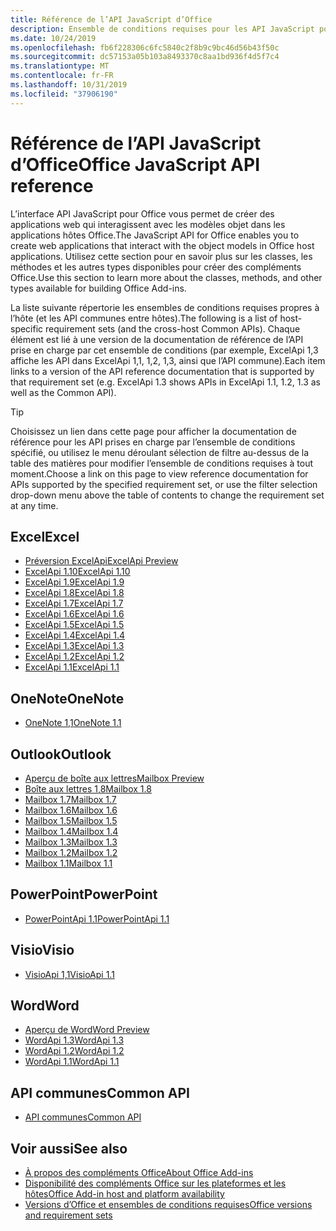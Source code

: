 ```yaml
---
title: Référence de l’API JavaScript d’Office
description: Ensemble de conditions requises pour les API JavaScript pour Office par hôte
ms.date: 10/24/2019
ms.openlocfilehash: fb6f228306c6fc5840c2f8b9c9bc46d56b43f50c
ms.sourcegitcommit: dc57153a05b103a8493370c8aa1bd936f4d5f7c4
ms.translationtype: MT
ms.contentlocale: fr-FR
ms.lasthandoff: 10/31/2019
ms.locfileid: "37906190"
---
```

# <a name="office-javascript-api-reference"></a><span data-ttu-id="a873f-103">Référence de l’API JavaScript d’Office</span><span class="sxs-lookup"><span data-stu-id="a873f-103">Office JavaScript API reference</span></span>

<span data-ttu-id="a873f-104">L’interface API JavaScript pour Office vous permet de créer des applications web qui interagissent avec les modèles objet dans les applications hôtes Office.</span><span class="sxs-lookup"><span data-stu-id="a873f-104">The JavaScript API for Office enables you to create web applications that interact with the object models in Office host applications.</span></span> <span data-ttu-id="a873f-105">Utilisez cette section pour en savoir plus sur les classes, les méthodes et les autres types disponibles pour créer des compléments Office.</span><span class="sxs-lookup"><span data-stu-id="a873f-105">Use this section to learn more about the classes, methods, and other types available for building Office Add-ins.</span></span>

<span data-ttu-id="a873f-106">La liste suivante répertorie les ensembles de conditions requises propres à l’hôte (et les API communes entre hôtes).</span><span class="sxs-lookup"><span data-stu-id="a873f-106">The following is a list of host-specific requirement sets (and the cross-host Common APIs).</span></span> <span data-ttu-id="a873f-107">Chaque élément est lié à une version de la documentation de référence de l’API prise en charge par cet ensemble de conditions (par exemple, ExcelApi 1,3 affiche les API dans ExcelApi 1,1, 1,2, 1,3, ainsi que l’API commune).</span><span class="sxs-lookup"><span data-stu-id="a873f-107">Each item links to a version of the API reference documentation that is supported by that requirement set (e.g. ExcelApi 1.3 shows APIs in ExcelApi 1.1, 1.2, 1.3 as well as the Common API).</span></span>

> [!TIP]
> <span data-ttu-id="a873f-108">Choisissez un lien dans cette page pour afficher la documentation de référence pour les API prises en charge par l’ensemble de conditions spécifié, ou utilisez le menu déroulant sélection de filtre au-dessus de la table des matières pour modifier l’ensemble de conditions requises à tout moment.</span><span class="sxs-lookup"><span data-stu-id="a873f-108">Choose a link on this page to view reference documentation for APIs supported by the specified requirement set, or use the filter selection drop-down menu above the table of contents to change the requirement set at any time.</span></span>

## <a name="excel"></a><span data-ttu-id="a873f-109">Excel</span><span class="sxs-lookup"><span data-stu-id="a873f-109">Excel</span></span>

- [<span data-ttu-id="a873f-110">Préversion ExcelApi</span><span class="sxs-lookup"><span data-stu-id="a873f-110">ExcelApi Preview</span></span>](/javascript/api/excel?view=excel-js-preview)
- [<span data-ttu-id="a873f-111">ExcelApi 1.10</span><span class="sxs-lookup"><span data-stu-id="a873f-111">ExcelApi 1.10</span></span>](/javascript/api/excel?view=excel-js-1.10)
- [<span data-ttu-id="a873f-112">ExcelApi 1.9</span><span class="sxs-lookup"><span data-stu-id="a873f-112">ExcelApi 1.9</span></span>](/javascript/api/excel?view=excel-js-1.9)
- [<span data-ttu-id="a873f-113">ExcelApi 1.8</span><span class="sxs-lookup"><span data-stu-id="a873f-113">ExcelApi 1.8</span></span>](/javascript/api/excel?view=excel-js-1.8)
- [<span data-ttu-id="a873f-114">ExcelApi 1.7</span><span class="sxs-lookup"><span data-stu-id="a873f-114">ExcelApi 1.7</span></span>](/javascript/api/excel?view=excel-js-1.7)
- [<span data-ttu-id="a873f-115">ExcelApi 1.6</span><span class="sxs-lookup"><span data-stu-id="a873f-115">ExcelApi 1.6</span></span>](/javascript/api/excel?view=excel-js-1.6)
- [<span data-ttu-id="a873f-116">ExcelApi 1.5</span><span class="sxs-lookup"><span data-stu-id="a873f-116">ExcelApi 1.5</span></span>](/javascript/api/excel?view=excel-js-1.5)
- [<span data-ttu-id="a873f-117">ExcelApi 1.4</span><span class="sxs-lookup"><span data-stu-id="a873f-117">ExcelApi 1.4</span></span>](/javascript/api/excel?view=excel-js-1.4)
- [<span data-ttu-id="a873f-118">ExcelApi 1.3</span><span class="sxs-lookup"><span data-stu-id="a873f-118">ExcelApi 1.3</span></span>](/javascript/api/excel?view=excel-js-1.3)
- [<span data-ttu-id="a873f-119">ExcelApi 1.2</span><span class="sxs-lookup"><span data-stu-id="a873f-119">ExcelApi 1.2</span></span>](/javascript/api/excel?view=excel-js-1.2)
- [<span data-ttu-id="a873f-120">ExcelApi 1.1</span><span class="sxs-lookup"><span data-stu-id="a873f-120">ExcelApi 1.1</span></span>](/javascript/api/excel?view=excel-js-1.1)

## <a name="onenote"></a><span data-ttu-id="a873f-121">OneNote</span><span class="sxs-lookup"><span data-stu-id="a873f-121">OneNote</span></span>

- [<span data-ttu-id="a873f-122">OneNote 1,1</span><span class="sxs-lookup"><span data-stu-id="a873f-122">OneNote 1.1</span></span>](/javascript/api/onenote?view=onenote-js-1.1)

## <a name="outlook"></a><span data-ttu-id="a873f-123">Outlook</span><span class="sxs-lookup"><span data-stu-id="a873f-123">Outlook</span></span>

- [<span data-ttu-id="a873f-124">Aperçu de boîte aux lettres</span><span class="sxs-lookup"><span data-stu-id="a873f-124">Mailbox Preview</span></span>](/javascript/api/outlook?view=outlook-js-preview)
- [<span data-ttu-id="a873f-125">Boîte aux lettres 1,8</span><span class="sxs-lookup"><span data-stu-id="a873f-125">Mailbox 1.8</span></span>](/javascript/api/outlook?view=outlook-js-1.8)
- [<span data-ttu-id="a873f-126">Mailbox 1.7</span><span class="sxs-lookup"><span data-stu-id="a873f-126">Mailbox 1.7</span></span>](/javascript/api/outlook?view=outlook-js-1.7)
- [<span data-ttu-id="a873f-127">Mailbox 1.6</span><span class="sxs-lookup"><span data-stu-id="a873f-127">Mailbox 1.6</span></span>](/javascript/api/outlook?view=outlook-js-1.6)
- [<span data-ttu-id="a873f-128">Mailbox 1.5</span><span class="sxs-lookup"><span data-stu-id="a873f-128">Mailbox 1.5</span></span>](/javascript/api/outlook?view=outlook-js-1.5)
- [<span data-ttu-id="a873f-129">Mailbox 1.4</span><span class="sxs-lookup"><span data-stu-id="a873f-129">Mailbox 1.4</span></span>](/javascript/api/outlook?view=outlook-js-1.4)
- [<span data-ttu-id="a873f-130">Mailbox 1.3</span><span class="sxs-lookup"><span data-stu-id="a873f-130">Mailbox 1.3</span></span>](/javascript/api/outlook?view=outlook-js-1.3)
- [<span data-ttu-id="a873f-131">Mailbox 1.2</span><span class="sxs-lookup"><span data-stu-id="a873f-131">Mailbox 1.2</span></span>](/javascript/api/outlook?view=outlook-js-1.2)
- [<span data-ttu-id="a873f-132">Mailbox 1.1</span><span class="sxs-lookup"><span data-stu-id="a873f-132">Mailbox 1.1</span></span>](/javascript/api/outlook?view=outlook-js-1.1)

## <a name="powerpoint"></a><span data-ttu-id="a873f-133">PowerPoint</span><span class="sxs-lookup"><span data-stu-id="a873f-133">PowerPoint</span></span>

- [<span data-ttu-id="a873f-134">PowerPointApi 1.1</span><span class="sxs-lookup"><span data-stu-id="a873f-134">PowerPointApi 1.1</span></span>](/javascript/api/powerpoint?view=powerpoint-js-1.1)

## <a name="visio"></a><span data-ttu-id="a873f-135">Visio</span><span class="sxs-lookup"><span data-stu-id="a873f-135">Visio</span></span>

- [<span data-ttu-id="a873f-136">VisioApi 1,1</span><span class="sxs-lookup"><span data-stu-id="a873f-136">VisioApi 1.1</span></span>](/javascript/api/visio?view=visio-js-1.1)

## <a name="word"></a><span data-ttu-id="a873f-137">Word</span><span class="sxs-lookup"><span data-stu-id="a873f-137">Word</span></span>

- [<span data-ttu-id="a873f-138">Aperçu de Word</span><span class="sxs-lookup"><span data-stu-id="a873f-138">Word Preview</span></span>](/javascript/api/word?view=word-js-preview)
- [<span data-ttu-id="a873f-139">WordApi 1.3</span><span class="sxs-lookup"><span data-stu-id="a873f-139">WordApi 1.3</span></span>](/javascript/api/word?view=word-js-1.3)
- [<span data-ttu-id="a873f-140">WordApi 1.2</span><span class="sxs-lookup"><span data-stu-id="a873f-140">WordApi 1.2</span></span>](/javascript/api/word?view=word-js-1.2)
- [<span data-ttu-id="a873f-141">WordApi 1.1</span><span class="sxs-lookup"><span data-stu-id="a873f-141">WordApi 1.1</span></span>](/javascript/api/word?view=word-js-1.1)

## <a name="common-api"></a><span data-ttu-id="a873f-142">API communes</span><span class="sxs-lookup"><span data-stu-id="a873f-142">Common API</span></span>

- [<span data-ttu-id="a873f-143">API communes</span><span class="sxs-lookup"><span data-stu-id="a873f-143">Common API</span></span>](/javascript/api/office?view=common-js)

## <a name="see-also"></a><span data-ttu-id="a873f-144">Voir aussi</span><span class="sxs-lookup"><span data-stu-id="a873f-144">See also</span></span>

- [<span data-ttu-id="a873f-145">À propos des compléments Office</span><span class="sxs-lookup"><span data-stu-id="a873f-145">About Office Add-ins</span></span>](/office/dev/add-ins/overview)
- [<span data-ttu-id="a873f-146">Disponibilité des compléments Office sur les plateformes et les hôtes</span><span class="sxs-lookup"><span data-stu-id="a873f-146">Office Add-in host and platform availability</span></span>](/office/dev/add-ins/overview/office-add-in-availability)
- [<span data-ttu-id="a873f-147">Versions d’Office et ensembles de conditions requises</span><span class="sxs-lookup"><span data-stu-id="a873f-147">Office versions and requirement sets</span></span>](/office/dev/add-ins/develop/office-versions-and-requirement-sets)
